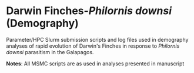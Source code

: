 # Darwin Finches-*Philornis downsi* (Demography)
Parameter/HPC Slurm submission scripts and log files used in demography analyses of rapid evolution of Darwin's Finches in response to *Philornis downsi* parasitism in the Galapagos.

**Notes**:
All MSMC scripts are as used in analyses presented in manuscript
